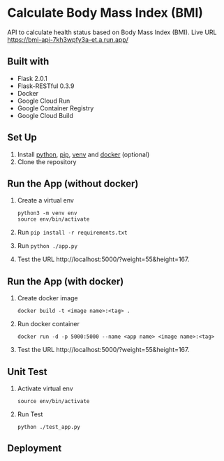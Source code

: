 # Calculate Body Mass Index (BMI) 
API to calculate health status based on Body Mass Index (BMI). Live URL https://bmi-api-7kh3wpfy3a-et.a.run.app/
## Built with
- Flask 2.0.1
- Flask-RESTful 0.3.9
- Docker
- Google Cloud Run
- Google Container Registry
- Google Cloud Build
## Set Up
1. Install [python](https://www.python.org/downloads/), [pip](https://pip.pypa.io/en/stable/cli/pip_install/), [venv](https://cloud.google.com/python/docs/setup) and [docker](https://docs.docker.com/get-docker/) (optional)
2. Clone the repository
## Run the App (without docker)
1. Create a virtual env

    ```
    python3 -m venv env
    source env/bin/activate
    ```
2. Run `pip install -r requirements.txt`
3. Run `python ./app.py`
4. Test the URL http://localhost:5000/?weight=55&height=167.
## Run the App (with docker)
1. Create docker image 

    ```
    docker build -t <image name>:<tag> .
    ```
2. Run docker container 

    ```
    docker run -d -p 5000:5000 --name <app name> <image name>:<tag>
    ```
3.  Test the URL http://localhost:5000/?weight=55&height=167.
## Unit Test
1. Activate virtual env

    ```
    source env/bin/activate
    ```
2. Run Test

    ```
    python ./test_app.py
    ```
## Deployment

